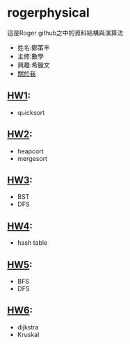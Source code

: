 # rogerphysical

這是Roger github之中的資料結構與演算法
* 姓名:鄭策丰
* 主修:數學
* 興趣:希臘文
* [關於我](https://s05131056.s3.amazonaws.com/20190923/index.html)

## [HW1](https://github.com/rogerphysical/rogerphysical/tree/master/HW1):
* quicksort
## [HW2](https://github.com/rogerphysical/rogerphysical/tree/master/HW2):
* heapcort
* mergesort
## [HW3](https://github.com/rogerphysical/rogerphysical/tree/master/HW3):
* BST
* DFS
## [HW4](https://github.com/rogerphysical/rogerphysical/tree/master/HW4):
* hash table
## [HW5](https://github.com/rogerphysical/rogerphysical/tree/master/HW5):
* BFS
* DFS
## [HW6](https://github.com/rogerphysical/rogerphysical/tree/master/HW6):
* dijkstra
* Kruskal
